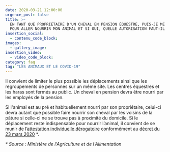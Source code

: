 ```yaml
---
date: 2020-03-21 12:00:00
urgence_post: false
title: >-
  EN TANT QUE PROPRIÉTAIRE D'UN CHEVAL EN PENSION ÉQUESTRE, PUIS-JE ME DÉPLACER
  POUR ALLER NOURRIR MON ANIMAL ET SI OUI, QUELLE AUTORISATION FAUT-IL AVOIR ?
insertion_social:
  - contenu_code_block:
images:
  - gallery_image:
insertion_video:
  - video_code_block:
category: faq
tag: "LES ANIMAUX ET LE COVID-19"
---
```


Il convient de limiter le plus possible les d&eacute;placements ainsi que les regroupements de personnes sur un m&ecirc;me site. Les centres &eacute;questres et les haras sont ferm&eacute;s au public. Un cheval en pension devra &ecirc;tre nourri par les employ&eacute;s de la pension.&nbsp;

Si l'animal est au pr&eacute; et habituellement nourri par son propri&eacute;taire, celui-ci devra autant que possible faire nourrir son cheval par les voisins de la p&acirc;ture si celle-ci ne se trouve pas &agrave; proximit&eacute; du domicile. Si le d&eacute;placement reste indispensable pour nourrir l’animal, il convient de se munir de l’[attestation individuelle d&eacute;rogatoire](https://www.interieur.gouv.fr/Actualites/L-actu-du-Ministere/Attestation-de-deplacement-derogatoire-et-justificatif-de-deplacement-professionnel) conform&eacute;ment au [d&eacute;cret du 23 mars 2020](https://www.legifrance.gouv.fr/affichTexte.do?cidTexte=JORFTEXT000041746694&amp;categorieLien=id) \*.&nbsp;

*\* Source : Minist&egrave;re de l'Agriculture et de l'Alimentation*